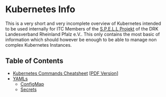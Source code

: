 # Kubernetes Info

This is a very short and very incomplete overview of Kubernetes intended to be used internally for ITC Members of the [S.P.E.L.L Projekt](https://spell-plattform.de/) of the DRK Landesverband Rheinland Pfalz e.V.. This only contains the most basic of information which should however be enough to be able to manage non complex Kubernetes Instances.

## Table of Contents

- [Kubernetes Commands Cheatsheet](./cheatsheet_commands.md) \[[PDF Version](/pdfs/cheatsheet_commands.pdf)]
- [YAMLs](./yamls.md)
  - [ConfigMap](./yamls.md#configmap)
  - [Secrets](./yamls.md#secrets)
